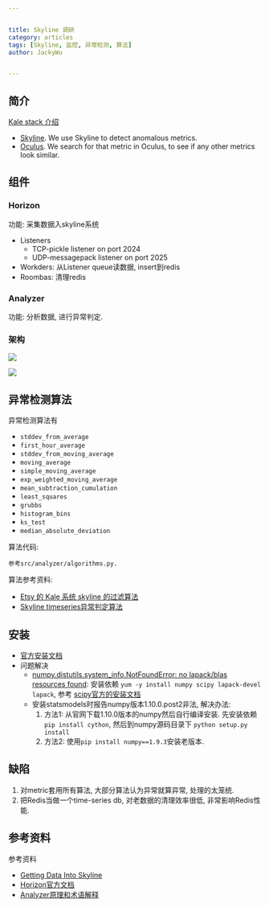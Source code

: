 ```yaml
---


title: Skyline 调研
category: articles
tags: [Skyline, 监控, 异常检测, 算法]
author: JackyWu


---
```


## 简介

[Kale stack 介绍](https://codeascraft.com/2013/06/11/introducing-kale/)

- [Skyline](https://github.com/etsy/skyline). We use Skyline to detect anomalous metrics.
- [Oculus](https://github.com/etsy/oculus). We search for that metric in Oculus, to see if any other metrics look similar.

## 组件

### Horizon

功能: 采集数据入skyline系统

- Listeners
    - TCP-pickle listener on port 2024
    - UDP-messagepack listener on port 2025
- Workders: 从Listener queue读数据, insert到redis
- Roombas: 清理redis


### Analyzer

功能: 分析数据, 进行异常判定.

### 架构


![](/images/skyline/skyline_architecture.jpg)

![](/images/skyline/skyline.png)

## 异常检测算法

异常检测算法有

* `stddev_from_average`
* `first_hour_average`
* `stddev_from_moving_average`
* `moving_average`
* `simple_moving_average`
* `exp_weighted_moving_average`
* `mean_subtraction_cumulation`
* `least_squares`
* `grubbs`
* `histogram_bins`
* `ks_test`
* `median_absolute_deviation`

算法代码:

    参考src/analyzer/algorithms.py.


算法参考资料:

- [Etsy 的 Kale 系统 skyline 的过滤算法](http://www.linuxde.net/2013/06/14556.html)
- [Skyline timeseries异常判定算法](https://jiroujuan.wordpress.com/)


## 安装

- [官方安装文档](https://github.com/etsy/skyline)
- 问题解决
    - [numpy.distutils.system_info.NotFoundError: no lapack/blas resources found](http://stackoverflow.com/questions/11114225/installing-scipy-and-numpy-using-pip): 安装依赖 `yum -y install numpy scipy lapack-devel lapack`, 参考 [scipy官方的安装文档](http://www.scipy.org/install.html)
    - 安装statsmodels时报告numpy版本1.10.0.post2非法, 解决办法:
        1. 方法1: 从官网下载1.10.0版本的numpy然后自行编译安装. 先安装依赖`pip install cython`, 然后到numpy源码目录下 `python setup.py install`
        2. 方法2: 使用`pip install numpy==1.9.3`安装老版本.


## 缺陷

1. 对metric套用所有算法, 大部分算法认为异常就算异常, 处理的太笼统.
2. 把Redis当做一个time-series db, 对老数据的清理效率很低, 非常影响Redis性能.

## 参考资料

参考资料

- [Getting Data Into Skyline](https://github.com/etsy/skyline/wiki/Getting-Data-Into-Skyline)
- [Horizon官方文档](https://github.com/etsy/skyline/wiki/Horizon)
- [Analyzer原理和术语解释](https://github.com/etsy/skyline/wiki/Analyzer)
